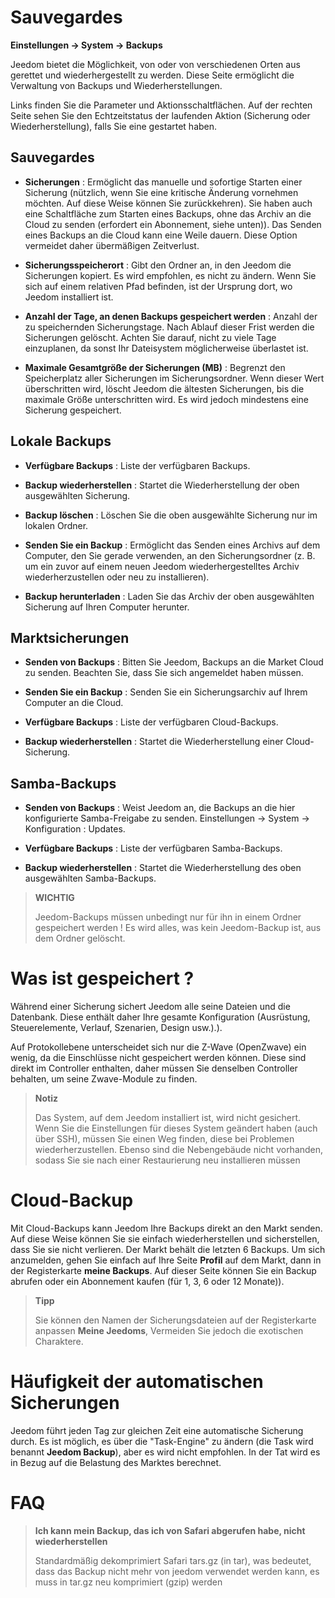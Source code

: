 # Sauvegardes

**Einstellungen → System → Backups**

Jeedom bietet die Möglichkeit, von oder von verschiedenen Orten aus gerettet und wiederhergestellt zu werden.
Diese Seite ermöglicht die Verwaltung von Backups und Wiederherstellungen.

Links finden Sie die Parameter und Aktionsschaltflächen. Auf der rechten Seite sehen Sie den Echtzeitstatus der laufenden Aktion (Sicherung oder Wiederherstellung), falls Sie eine gestartet haben.

## Sauvegardes

- **Sicherungen** : Ermöglicht das manuelle und sofortige Starten einer Sicherung (nützlich, wenn Sie eine kritische Änderung vornehmen möchten. Auf diese Weise können Sie zurückkehren). Sie haben auch eine Schaltfläche zum Starten eines Backups, ohne das Archiv an die Cloud zu senden (erfordert ein Abonnement, siehe unten)). Das Senden eines Backups an die Cloud kann eine Weile dauern. Diese Option vermeidet daher übermäßigen Zeitverlust.

- **Sicherungsspeicherort** : Gibt den Ordner an, in den Jeedom die Sicherungen kopiert. Es wird empfohlen, es nicht zu ändern. Wenn Sie sich auf einem relativen Pfad befinden, ist der Ursprung dort, wo Jeedom installiert ist.

- **Anzahl der Tage, an denen Backups gespeichert werden** : Anzahl der zu speichernden Sicherungstage. Nach Ablauf dieser Frist werden die Sicherungen gelöscht. Achten Sie darauf, nicht zu viele Tage einzuplanen, da sonst Ihr Dateisystem möglicherweise überlastet ist.

- **Maximale Gesamtgröße der Sicherungen (MB)** : Begrenzt den Speicherplatz aller Sicherungen im Sicherungsordner. Wenn dieser Wert überschritten wird, löscht Jeedom die ältesten Sicherungen, bis die maximale Größe unterschritten wird. Es wird jedoch mindestens eine Sicherung gespeichert.

## Lokale Backups

- **Verfügbare Backups** : Liste der verfügbaren Backups.

- **Backup wiederherstellen** : Startet die Wiederherstellung der oben ausgewählten Sicherung.

- **Backup löschen** : Löschen Sie die oben ausgewählte Sicherung nur im lokalen Ordner.

- **Senden Sie ein Backup** : Ermöglicht das Senden eines Archivs auf dem Computer, den Sie gerade verwenden, an den Sicherungsordner (z. B. um ein zuvor auf einem neuen Jeedom wiederhergestelltes Archiv wiederherzustellen oder neu zu installieren).

- **Backup herunterladen** : Laden Sie das Archiv der oben ausgewählten Sicherung auf Ihren Computer herunter.

## Marktsicherungen

- **Senden von Backups** : Bitten Sie Jeedom, Backups an die Market Cloud zu senden. Beachten Sie, dass Sie sich angemeldet haben müssen.

- **Senden Sie ein Backup** : Senden Sie ein Sicherungsarchiv auf Ihrem Computer an die Cloud.

- **Verfügbare Backups** : Liste der verfügbaren Cloud-Backups.

- **Backup wiederherstellen** : Startet die Wiederherstellung einer Cloud-Sicherung.

## Samba-Backups

- **Senden von Backups** : Weist Jeedom an, die Backups an die hier konfigurierte Samba-Freigabe zu senden. Einstellungen → System → Konfiguration : Updates.

- **Verfügbare Backups** : Liste der verfügbaren Samba-Backups.

- **Backup wiederherstellen** : Startet die Wiederherstellung des oben ausgewählten Samba-Backups.

> **WICHTIG**
>
> Jeedom-Backups müssen unbedingt nur für ihn in einem Ordner gespeichert werden ! Es wird alles, was kein Jeedom-Backup ist, aus dem Ordner gelöscht.

# Was ist gespeichert ?

Während einer Sicherung sichert Jeedom alle seine Dateien und die Datenbank. Diese enthält daher Ihre gesamte Konfiguration (Ausrüstung, Steuerelemente, Verlauf, Szenarien, Design usw.).).

Auf Protokollebene unterscheidet sich nur die Z-Wave (OpenZwave) ein wenig, da die Einschlüsse nicht gespeichert werden können. Diese sind direkt im Controller enthalten, daher müssen Sie denselben Controller behalten, um seine Zwave-Module zu finden.

> **Notiz**
>
> Das System, auf dem Jeedom installiert ist, wird nicht gesichert. Wenn Sie die Einstellungen für dieses System geändert haben (auch über SSH), müssen Sie einen Weg finden, diese bei Problemen wiederherzustellen. Ebenso sind die Nebengebäude nicht vorhanden, sodass Sie sie nach einer Restaurierung neu installieren müssen

# Cloud-Backup

Mit Cloud-Backups kann Jeedom Ihre Backups direkt an den Markt senden. Auf diese Weise können Sie sie einfach wiederherstellen und sicherstellen, dass Sie sie nicht verlieren. Der Markt behält die letzten 6 Backups. Um sich anzumelden, gehen Sie einfach auf Ihre Seite **Profil** auf dem Markt, dann in der Registerkarte **meine Backups**. Auf dieser Seite können Sie ein Backup abrufen oder ein Abonnement kaufen (für 1, 3, 6 oder 12 Monate)).

> **Tipp**
>
> Sie können den Namen der Sicherungsdateien auf der Registerkarte anpassen **Meine Jeedoms**, Vermeiden Sie jedoch die exotischen Charaktere.

# Häufigkeit der automatischen Sicherungen

Jeedom führt jeden Tag zur gleichen Zeit eine automatische Sicherung durch. Es ist möglich, es über die &quot;Task-Engine&quot; zu ändern (die Task wird benannt **Jeedom Backup**), aber es wird nicht empfohlen. In der Tat wird es in Bezug auf die Belastung des Marktes berechnet.

# FAQ

> **Ich kann mein Backup, das ich von Safari abgerufen habe, nicht wiederherstellen**
>
> Standardmäßig dekomprimiert Safari tars.gz (in tar), was bedeutet, dass das Backup nicht mehr von jeedom verwendet werden kann, es muss in tar.gz neu komprimiert (gzip) werden
